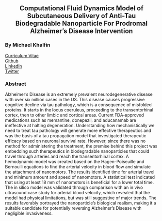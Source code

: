 <br/>
<div align="center">
  <h2 align="center">Computational Fluid Dynamics Model of Subcutaneous Delivery of Anti-Tau Biodegradable Nanoparticle For Prodromal Alzheimer’s Disease Intervention</h2>
  <h3 align="left">By Michael Khalfin</h3>
  <p align="left">
    <a href="https://michael-khalfin.github.io/michael-khalfin-cv/">Curriculum Vitae</a>
    <br/>
    <a href="https://github.com/michael-khalfin">Github</a>
    <br/>
    <a href="https://www.linkedin.com/in/michael-khalfin-87551b20b/">LinkedIn</a>
    <br/>
    <a href="https://twitter.com/KhalfinMichael">Twitter</a>
    <br/>
  </p>
</div>

<div align="center">
  <h3 align="left">Abstract</h3>
  <p align="left">Alzheimer’s Disease is an extremely prevalent neurodegenerative disease with over six million cases in the US. This disease causes progressive cognitive decline via tau pathology, which is a consequence of misfolded proteins. It starts in the locus coeruleus, proceeding to the transentorhinal cortex, then to other limbic and cortical areas. Current FDA-approved medications such as memantine, donepezil, and aducanamab are ineffective at halting degeneration. Understanding how mechanistically we need to treat tau pathology will generate more effective therapeutics and was the basis of a tau propagation model that investigated therapeutic efficacy based on neuronal survival rate. However, since there was no method for administering the treatment, the premise behind this project was embedding such therapeutics in biodegradable nanoparticles that could travel through arteries and reach the transentorhinal cortex. A hemodynamic model was created based on the Hagen–Poiseuille and Bernoulli equations to find the arterial velocity in blood flow and simulate the attachment of nanomotors. The results identified time for arterial travel and minimum amount and speed of nanomotors. A statistical test indicated that using at least 18 mm of nanomotors is beneficial for a lower total time. The in silico model was validated through comparison with an in vivo ultrasound case study for arterial blood velocity, which revealed that the model had physical limitations, but was still suggestive of major trends. The results favorably portrayed the nanoparticle’s biological realism, making it a suitable candidate for potentially reversing Alzheimer’s Disease with negligible invasiveness.</p>
</div>
